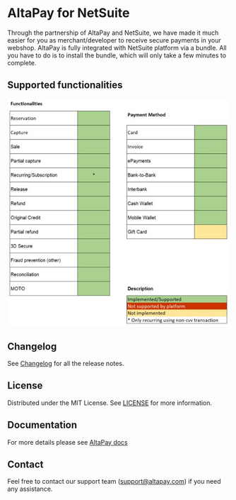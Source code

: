 # AltaPay for NetSuite
Through the partnership of AltaPay and NetSuite, we have made it much easier for you as merchant/developer to receive secure payments in your webshop. AltaPay is fully integrated with NetSuite platform via a bundle. All you have to do is to install the bundle, which will only take a few minutes to complete.

## Supported functionalities

![latest plugin update](Docs/netsuite.JPG)

## Changelog

See [Changelog](CHANGELOG.md) for all the release notes.

## License

Distributed under the MIT License. See [LICENSE](LICENSE) for more information.

## Documentation

For more details please see [AltaPay docs](https://documentation.altapay.com/)

## Contact
Feel free to contact our support team (support@altapay.com) if you need any assistance.
